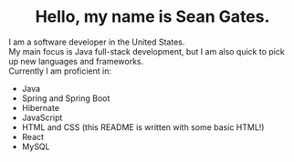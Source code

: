 <h1 align="center">Hello, my name is Sean Gates.</h1>
I am a software developer in the United States.<br />
My main focus is Java full-stack development, but I am also quick to pick up new languages and frameworks.<br />
Currently I am proficient in:
<ul>
<li>Java</li>
<li>Spring and Spring Boot</li>
<li>Hibernate</li>
<li>JavaScript</li>
<li>HTML and CSS (this README is written with some basic HTML!)</li>
<li>React</li>
<li>MySQL</li>
</ul>